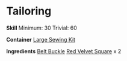 <!-- TITLE: Red Velvet Belt -->
<!-- SUBTITLE: Dyed with dragon's blood -->

# Tailoring
**Skill**
Minimum: 30
Trivial: 60

**Container**
[Large Sewing Kit](large-sewing-kit)

**Ingredients**
[Belt Buckle](belt-buckle)
[Red Velvet Square](red-velvet-square) x 2